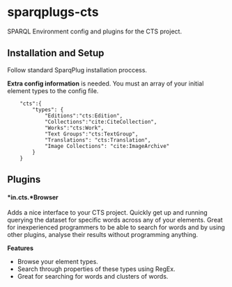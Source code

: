 sparqplugs-cts
==============

SPARQL Environment config and plugins for the CTS project. 

## Installation and Setup

Follow standard SparqPlug installation proccess.

**Extra config information** is needed. You must an array of your initial element types to the config file.

```
	"cts":{
		"types": {
			"Editions":"cts:Edition",
			"Collections":"cite:CiteCollection",
			"Works":"cts:Work",
			"Text Groups":"cts:TextGroup",
			"Translations": "cts:Translation",
			"Image Collections": "cite:ImageArchive"
		}
	}
```

## Plugins

#### *in.cts.*Browser

Adds a nice interface to your CTS project. Quickly get up and running querying the dataset for specific words across any of your elements. Great for inexperienced programmers to be able to search for words and by using other plugins, analyse their results without programming anything.

**Features**

- Browse your element types.
- Search through properties of these types using RegEx.
- Great for searching for words and clusters of words.
